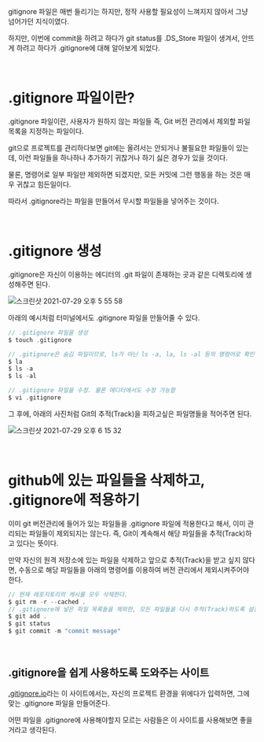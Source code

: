 gitignore 파일은 매번 들리기는 하지만, 정작 사용할 필요성이 느껴지지 않아서 그냥 넘어가던 지식이였다.

하지만, 이번에 commit을 하려고 하다가 git status를 .DS_Store 파일이 생겨서, 안뜨게 하려고 하다가 .gitignore에 대해 알아보게 되었다.

<br>

# .gitignore 파일이란?

.gitignore 파일이란, 사용자가 원하지 않는 파일들 즉, Git 버전 관리에서 제외할 파일 목록을 지정하는 파일이다.

git으로 프로젝트를 관리하다보면 git에는 올려서는 안되거나 불필요한 파일들이 있는데, 이런 파일들을 하나하나 추가하기 귀찮거나 하기 싫은 경우가 있을 것이다.

물론, 명령어로 일부 파일만 제외하면 되겠지만, 모든 커밋에 그런 행동을 하는 것은 매우 귀찮고 힘든일이다.

따라서 .gitignore라는 파일을 만들어서 무시할 파일들을 넣어주는 것이다.

<br>

# .gitignore 생성

.gitignore은 자신이 이용하는 에디터의 .git 파일이 존재하는 곳과 같은 디렉토리에 생성해주면 된다.

![스크린샷 2021-07-29 오후 5 55 58](https://user-images.githubusercontent.com/59376200/127463242-86261a33-da9f-484c-bda3-42d5275139ff.png)

아래의 예시처럼 터미널에서도 .gitignore 파일을 만들어줄 수 있다.
```swift
// .gitignore 파일을 생성
$ touch .gitignore

// .gitignore은 숨김 파일이므로, ls가 아닌 ls -a, la, ls -al 등의 명령어로 확인 가능하다.
$ la
$ ls -a
$ ls -al

// .gitignore 파일을 수정. 물론 에디터에서도 수정 가능함
$ vi .gitignore
```

그 후에, 아래의 사진처럼 Git의 추적(Track)을 피하고싶은 파일명들을 적어주면 된다. 

![스크린샷 2021-07-29 오후 6 15 32](https://user-images.githubusercontent.com/59376200/127466115-0a28705a-d36e-4a68-9ef9-1d69ab4981ff.png)

<br>

# github에 있는 파일들을 삭제하고, .gitignore에 적용하기

이미 git 버전관리에 들어가 있는 파일들을 .gitignore 파일에 적용한다고 해서, 이미 관리되는 파일들이 제외되지는 않는다.
즉, Git이 계속해서 해당 파일들을 추적(Track)하고 있다는 뜻이다.

만약 자신의 원격 저장소에 있는 파일을 삭제하고 앞으로 추적(Track)을 받고 싶지 않다면, 수동으로 해당 파일들을 아래의 명령어를 이용하여 버전 관리에서 제외시켜주어야 한다.
```swift
// 현재 레포지토리의 캐시를 모두 삭제한다.
$ git rm -r --cached .
// .gitignore에 넣은 파일 목록들을 제외한, 모든 파일들을 다시 추적(Track)하도록 설정
$ git add .
$ git status
$ git commit -m "commit message"
```

<br>

## .gitignore을 쉽게 사용하도록 도와주는 사이트

[.gitignore.io](https://www.toptal.com/developers/gitignore)라는 이 사이트에서는, 자신의 프로젝트 환경을 위에다가 입력하면, 그에 맞는 .gitignore 파일을 만들어준다.

어떤 파일을 .gitignore에 사용해야할지 모르는 사람들은 이 사이트를 사용해보면 좋을거라고 생각된다.

<br>

<!-- > References
> - [gitignore란 무엇일까?](https://devlog-wjdrbs96.tistory.com/237)
> - [.gitignore 설정하기](https://gmlwjd9405.github.io/2017/10/06/make-gitignore-file.html) -->